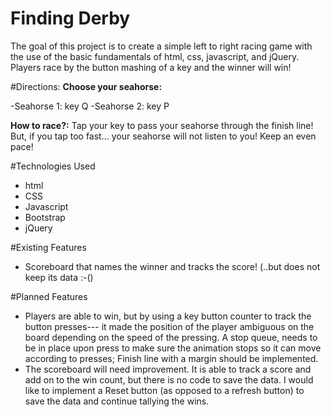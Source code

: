 # Finding Derby
The goal of this project is to create a simple left to right racing game with the use of the basic fundamentals of html, css, javascript, and jQuery.  Players race by the button mashing of a key and the winner will win!

#Directions:
**Choose your seahorse:**

-Seahorse 1: key Q
-Seahorse 2: key P

**How to race?:**
Tap your key to pass your seahorse through the finish line! But, if you tap too fast... your seahorse will not listen to you! Keep an even pace!

#Technologies Used
* html
* CSS
* Javascript
* Bootstrap
* jQuery

#Existing Features
* Scoreboard that names the winner and tracks the score! (..but does not keep its data :-()

#Planned Features
* Players are able to win, but by using a key button counter to track the button presses--- it made the position of the player ambiguous on the board depending on the speed of the pressing. A stop queue, needs to be in place upon press to make sure the animation stops so it can move according to presses; Finish line with a margin should be implemented.
* The scoreboard will need improvement. It is able to track a score and add on to the win count, but there is no code to save the data. I would like to implement a Reset button (as opposed to a refresh button) to save the data and continue tallying the wins.
